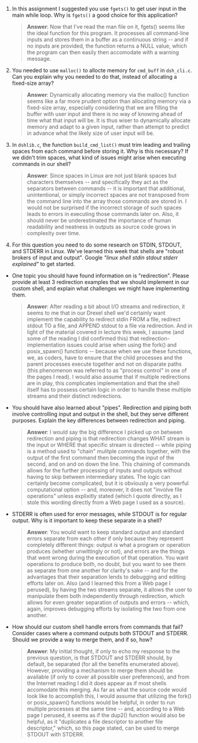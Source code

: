 1. In this assignment I suggested you use `fgets()` to get user input in the main while loop. Why is `fgets()` a good choice for this application?

    > **Answer**: Now that I've read the man file on it, fgets() seems like the ideal function for this program. It processes all command-line inputs and stores them in a buffer as a continuous string -- and if no inputs are provided, the function returns a NULL value, which the program can then easily then accomodate with a warning message. 

2. You needed to use `malloc()` to allocte memory for `cmd_buff` in `dsh_cli.c`. Can you explain why you needed to do that, instead of allocating a fixed-size array?

    > **Answer**: Dynamically allocating memory via the malloc() function seems like a far more prudent option than allocating memory via a fixed-size array, especially considering that we are filling the buffer with user input and there is no way of knowing ahead of time what that input will be. It is thus wiser to dynamically allocate memory and adapt to a given input, rather than attempt to predict in advance what the likely size of user input will be. 


3. In `dshlib.c`, the function `build_cmd_list()` must trim leading and trailing spaces from each command before storing it. Why is this necessary? If we didn't trim spaces, what kind of issues might arise when executing commands in our shell?

    > **Answer**: Since spaces in Linux are not just blank spaces but characters themselves -- and specifically they act as the separators between commands -- it is important that additional, unintentional, or simply incorrect spaces are not transposed from the command line into the array those commands are stored in. I would not be surprised if the incorrect storage of such spaces leads to errors in executing those commands later on. Also, it should never be underestimated the importance of human readability and neatness in outputs as source code grows in complexity over time.  

4. For this question you need to do some research on STDIN, STDOUT, and STDERR in Linux. We've learned this week that shells are "robust brokers of input and output". Google _"linux shell stdin stdout stderr explained"_ to get started.

- One topic you should have found information on is "redirection". Please provide at least 3 redirection examples that we should implement in our custom shell, and explain what challenges we might have implementing them.

    > **Answer**: After reading a bit about I/O streams and redirection, it seems to me that in our Drexel shell we'd certainly want implement the capability to redirect stdin FROM a file, redirect stdout TO a file, and APPEND stdout to a file via redirection. And in light of the material covered in lecture this week, I assume (and some of the reading I did confirmed this) that redirection-implementation issues could arise when using the fork() and posix_spawn() functions -- because when we use these functions, we, as coders, have to ensure that the child processes and the parent processes execute together and not on disparate paths (this phenomenon was referred to as "process control" in one of the pages I read). I would also assume that if multiple redirections are in play, this complicates implementation and that the shell itself has to possess certain logic in order to handle these multiple streams and their distinct redirections. 

- You should have also learned about "pipes". Redirection and piping both involve controlling input and output in the shell, but they serve different purposes. Explain the key differences between redirection and piping.

    > **Answer**: I would say the big difference I picked up on between redirection and piping is that redirection changes WHAT stream is the input or WHERE that specific stream is directed -- while piping is a method used to "chain" mulitple commands together, with the output of the first command then becoming the input of the second, and on and on down the line. This chaining of commands allows for the further processing of inputs and outputs without having to skip between intermediary states. The logic can certainly become complicated, but it is obviously a very powerful computational option -- and, moreover, it does not "involve file operations" unless explixitly stated (which I quote directly, as I stole this wording directly from a Web page I used as a source).

- STDERR is often used for error messages, while STDOUT is for regular output. Why is it important to keep these separate in a shell?

    > **Answer**: You would want to keep standard output and standard errors separate from each other if only because they represent completely different things: output is what a program or operation produces (whether unwittingly or not), and errors are the things that went wrong during the execution of that operation. You want operations to produce both, no doubt, but you want to see them as separate from one another for clarity's sake -- and for the advantages that their separation lends to debugging and editing efforts later on. Also (and I learned this from a Web page I perused), by having the two streams separate, it allows the user to manipulate them both independently through redirection, which allows for even greater separation of outputs and errors -- which, again, improves debugging efforts by isolating the two from one another.  

- How should our custom shell handle errors from commands that fail? Consider cases where a command outputs both STDOUT and STDERR. Should we provide a way to merge them, and if so, how?

    > **Answer**: My initial thought, if only to echo my response to the previous question, is that STDOUT and STDERR should, by default, be separated (for all the benefits enumerated above). However, providing a mechanism to merge them should be available (if only to cover all possible user preferences), and from the Internet reading I did it does appear as if most shells accomodate this merging. As far as what the source code would look like to accomplish this, I would assume that utilizing the fork() or posix_spawn() functions would be helpful, in order to run multiple processes at the same time -- and, according to a Web page I perused, it seems as if the dup2() function would also be helpful, as it "duplicates a file descriptor to another file descriptor," which, so this page stated, can be used to merge STDOUT with STDERR.